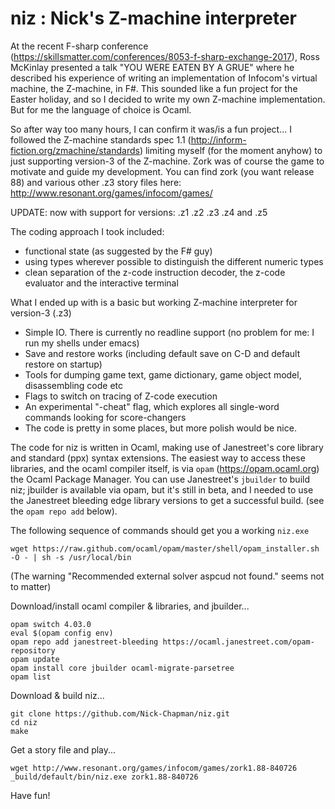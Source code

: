 
# niz : Nick's Z-machine interpreter

At the recent F-sharp conference (https://skillsmatter.com/conferences/8053-f-sharp-exchange-2017), Ross McKinlay presented a talk "YOU WERE EATEN BY A GRUE" where he described his experience of writing an implementation of Infocom's virtual machine, the Z-machine, in F#. This sounded like a fun project for the Easter holiday, and so I decided to write my own Z-machine implementation. But for me the language of choice is Ocaml.

So after way too many hours, I can confirm it was/is a fun project... I followed the Z-machine standards spec 1.1 (http://inform-fiction.org/zmachine/standards) limiting myself (for the moment anyhow) to just supporting version-3 of the Z-machine. Zork was of course the game to motivate and guide my development. You can find zork (you want release 88) and various other .z3 story files here: http://www.resonant.org/games/infocom/games/

UPDATE: now with support for versions: .z1 .z2 .z3 .z4 and .z5

The coding approach I took included:
- functional state (as suggested by the F# guy)
- using types wherever possible to distinguish the different numeric types
- clean separation of the z-code instruction decoder, the z-code evaluator and the interactive terminal

What I ended up with is a basic but working Z-machine interpreter for version-3 (.z3)
- Simple IO. There is currently no readline support (no problem for me: I run my shells under emacs)
- Save and restore works (including default save on C-D and default restore on startup)
- Tools for dumping game text, game dictionary, game object model, disassembling code etc
- Flags to switch on tracing of Z-code execution
- An experimental "-cheat" flag, which explores all single-word commands looking for score-changers
- The code is pretty in some places, but more polish would be nice.


The code for niz is written in Ocaml, making use of Janestreet's core library and standard (ppx) syntax extensions. The easiest way to access these libraries, and the ocaml compiler itself, is via `opam` (https://opam.ocaml.org) the Ocaml Package Manager. You can use Janestreet's `jbuilder` to build niz; jbuilder is available via opam, but it's still in beta, and I needed to use the Janestreet bleeding edge library versions to get a successful build. (see the `opam repo add` below).


The following sequence of commands should get you a working `niz.exe`
```
wget https://raw.github.com/ocaml/opam/master/shell/opam_installer.sh -O - | sh -s /usr/local/bin
```
(The warning "Recommended external solver aspcud not found." seems not to matter)

Download/install ocaml compiler & libraries, and jbuilder...
```
opam switch 4.03.0
eval $(opam config env)
opam repo add janestreet-bleeding https://ocaml.janestreet.com/opam-repository
opam update
opam install core jbuilder ocaml-migrate-parsetree
opam list 
```

Download & build niz...
```
git clone https://github.com/Nick-Chapman/niz.git
cd niz
make
```

Get a story file and play...
```
wget http://www.resonant.org/games/infocom/games/zork1.88-840726
_build/default/bin/niz.exe zork1.88-840726 
```

Have fun!

